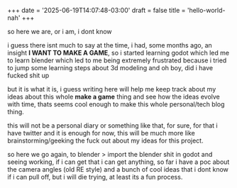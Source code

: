 +++
date = '2025-06-19T14:07:48-03:00'
draft = false
title = 'hello-world-nah'
+++

so here we are, or i am, i dont know

i guess there isnt much to say at the time, i had, some months ago, an insight **I WANT TO MAKE A GAME**, so i started learning godot which led me to learn blender which led to me being extremely frustrated because i tried to jump some learning steps about 3d modeling and oh boy, did i have fucked shit up

but it is what it is, i guess writing here will help me keep track about my ideas about this whole **make a game** thing and see how the ideas evolve with time, thats seems cool enough to make this whole personal/tech blog thing.

this will not be a personal diary or something like that, for sure, for that i have twitter and it is enough for now, this will be much more like brainstorming/geeking the fuck out about my ideas for this project.

so here we go again, to blender > import the blender shit in godot and seeing working, if i can get that i can get anything, so far i have a poc about the camera angles (old RE style) and a bunch of cool ideas that i dont know if i can pull off, but i will die trying, at least its a fun process.